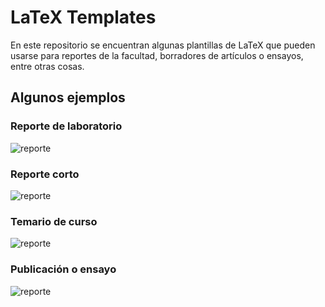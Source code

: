 # LaTeX Templates
En este repositorio se encuentran algunas plantillas de LaTeX que pueden usarse para reportes de la facultad, borradores de artículos o ensayos, entre otras cosas.

## Algunos ejemplos

### Reporte de laboratorio

![reporte](ss/screenshots/reporte.png)

### Reporte corto

![reporte](ss/screenshots/sreporte.png)

### Temario de curso

![reporte](ss/screenshots/temario.png)

### Publicación o ensayo

![reporte](ss/screenshots/pub.png)
